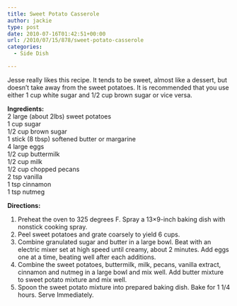 ```yaml
---
title: Sweet Potato Casserole
author: jackie
type: post
date: 2010-07-16T01:42:51+00:00
url: /2010/07/15/878/sweet-potato-casserole
categories:
  - Side Dish

---
```

Jesse really likes this recipe. It tends to be sweet, almost like a dessert, but doesn&#8217;t take away from the sweet potatoes. It is recommended that you use either 1 cup white sugar and 1/2 cup brown sugar or vice versa.

**Ingredients:**  
2 large (about 2lbs) sweet potatoes  
1 cup sugar  
1/2 cup brown sugar  
1 stick (8 tbsp) softened butter or margarine  
4 large eggs  
1/2 cup buttermilk  
1/2 cup milk  
1/2 cup chopped pecans  
2 tsp vanilla  
1 tsp cinnamon  
1 tsp nutmeg

**Directions:**

  1. Preheat the oven to 325 degrees F. Spray a 13&#215;9-inch baking dish with nonstick cooking spray.
  2. Peel sweet potatoes and grate coarsely to yield 6 cups.
  3. Combine granulated sugar and butter in a large bowl. Beat with an electric mixer set at high speed until creamy, about 2 minutes. Add eggs one at a time, beating well after each additions.
  4. Combine the sweet potatoes, buttermilk, milk, pecans, vanilla extract, cinnamon and nutmeg in a large bowl and mix well. Add butter mixture to sweet potato mixture and mix well.
  5. Spoon the sweet potato mixture into prepared baking dish. Bake for 1 1/4 hours. Serve Immediately.